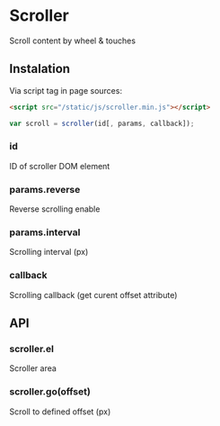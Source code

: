 # Scroller

  Scroll content by wheel & touches

## Instalation

  Via script tag in page sources:

```html
<script src="/static/js/scroller.min.js"></script>
```

```js
var scroll = scroller(id[, params, callback]);
```

### id

  ID of scroller DOM element

### params.reverse

  Reverse scrolling enable

### params.interval

  Scrolling interval (px)

### callback

  Scrolling callback (get curent offset attribute)

## API

### scroller.el

  Scroller area

### scroller.go(offset)

  Scroll to defined offset (px)
